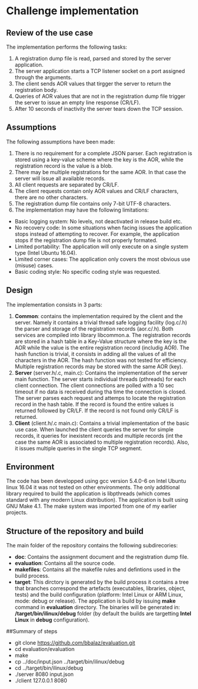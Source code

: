 # Challenge implementation

## Review of the use case
The implementation performs the following tasks:
1. A registration dump file is read, parsed and stored by the server application.
2. The server application starts a TCP listener socket on a port assigned through the arguments.
3. The client sends AOR values that tirgger the server to return the registration body.
4. Queries of AOR values that are not in the registration dump file trigger the server to issue an empty line response (CR/LF).
5. After 10 seconds of inactivity the server tears down the TCP session.


## Assumptions
The following assumptions have been made:
1. There is no requirement for a complete JSON parser. Each registration is stored using a key-value scheme where the key is the AOR, while the registration record is the value is a blob.
2. There may be multiple registrations for the same AOR. In that case the server will issue all available records.
3. All client requests are separated by CR/LF.
4. The client requests contain only AOR values and CR/LF characters, there are no other characters.
5. The registration dump file contains only 7-bit UTF-8 characters.
6. The implementation may have the following limitations:
- Basic logging system: No levels, not deactivated in release build etc.
- No recovery code: In some situations when facing issues the application stops instead of attempting to recover. For example, the application stops if the registration dump file is not properly formated. 
- Limited portability: The application will only execute on a single system type (Intel Ubuntu 16.04).
- Limited corner cases: The application only covers the most obvious use (misuse) cases.
- Basic coding style: No specific coding style was requested.

## Design
The implementation consists in 3 parts:
1. **Common**: contains the implementation required by the client and the server. Namely it contains a trivial thread safe logging facility (log.c/.h) the parser and storage of the registration records (aor.c/.h). Both services are compiled into library libcommon.a. The registration records are stored in a hash table in a Key-Value structure where the key is the AOR while the value is the entire registration record (includig AOR). The hash function is trivial, it consists in adding all the values of all the characters in the AOR. The hash function was not tested for efficiency. Multiple registration records may be stored with the same AOR (key).
2. **Server** (server.h/.c, main.c): Contains the implementation of the server main function. The server starts individual threads (pthreads) for each client connection. The client connections are polled with a 10 sec timeout if no data is received during tha time the connection is closed. The server parses each request and attemps to locate the registration record in the hash table. If the record is found the entire values is returned followed by CR/LF. If the record is not found only CR/LF is returned.
3. **Client** (client.h/.c main.c): Contains a trivial implementation of the basic use case. When launched the client queries the server for simple records, it queries for inexistent records and multiple records (int the case the same AOR is associated to multiple registration records). Also, it issues multiple queries in the single TCP segment.

## Environment
The code has been developped using gcc version 5.4.0-6 on Intel Ubuntu linux 16.04 it was not tested on other environments. The only additional library required to build the application is libpthreads (which comes standard with any modern Linux distribution). The application is built using GNU Make 4.1. The make system was imported from one of my earlier projects.

## Structure of the repository and build
The main folder of the repository contains the following subdirecories:
- **doc**: Contains the assignment document and the registration dump file.
- **evaluation**: Contains all the source code.
- **makefiles**: Contains all the makefile rules and defintions used in the build process.
- **target**: This dirctory is generated by the build process it contains a tree that branches correspond the artefacts (executables, libraries, object, tests) and the build configuration (platform: Intel Linux or ARM Linux, mode: debug or release).
The application is build by issuing **make** command in **evaluation** directory. The binaries will be generated in: **/target/bin/ilinux/debug** folder (by default the builds are targetting **Intel** **Linux** in **debug** configuration).

##Summary of steps
- git clone https://github.com/bbalaz/evaluation.git
- cd evaluation/evaluation
- make
- cp ../doc/input.json ../target/bin/ilinux/debug
- cd ../target/bin/ilinux/debug
- ./server 8080 input.json
- ./client 127.0.0.1 8080



